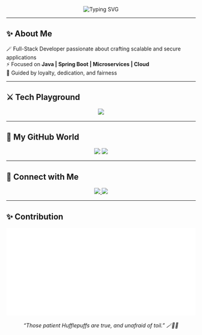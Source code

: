 <!-- Texto animado digitando -->
<p align="center">
  <img src="https://readme-typing-svg.herokuapp.com?color=FFD700&size=28&center=true&vCenter=true&width=650&lines=Hello,+I'm+Fernanda+Fregulha!;Full-Stack+Developer+⚡;Java+%7C+Spring+Boot+%7C+Microservices" alt="Typing SVG" />
</p>

---

## ✨ About Me  
🪄 Full-Stack Developer passionate about crafting scalable and secure applications  
⚡ Focused on **Java | Spring Boot | Microservices | Cloud**  
💛 Guided by loyalty, dedication, and fairness  

---

## ⚔️ Tech Playground  
<p align="center">
  <img src="https://skillicons.dev/icons?i=java,spring,angular,ts,js,html,css,python,docker,aws,mysql,postgresql,mongodb,git&perline=7" />
</p>

---

## 📜 My GitHub World  
<div align="center">
  <img height="160em" src="https://github-readme-stats.vercel.app/api?username=FernandaFregulha&show_icons=true&theme=tokyonight&count_private=true&title_color=FFD700&icon_color=000000&text_color=FFD700" />
  <img height="160em" src="https://github-readme-stats.vercel.app/api/top-langs/?username=FernandaFregulha&layout=compact&langs_count=8&theme=tokyonight&title_color=FFD700&icon_color=000000&text_color=FFD700"/>
</div>  

---

## 🔮 Connect with Me  
<div align="center">
  <a href="https://www.linkedin.com/in/fernandafregulha" target="_blank">
    <img src="https://img.shields.io/badge/LinkedIn-%23000000.svg?&style=for-the-badge&logo=linkedin&logoColor=FFD700"/>
  </a>
  <a href="mailto:fernandafregulha@gmail.com" target="_blank">
    <img src="https://img.shields.io/badge/Email-%23FFD700.svg?&style=for-the-badge&logo=gmail&logoColor=000000"/>
  </a>
</div>

---

## ✨ Contribution
<p align="center">
  <img src="https://github.com/FernandaFregulha/FernandaFregulha/raw/main/lumos_only_contributions.svg" alt="LUMOS Magical Contributions" />
</p>

<p align="center"><i>“Those patient Hufflepuffs are true, and unafraid of toil.” 🪄🎩🦡 </i></p>
